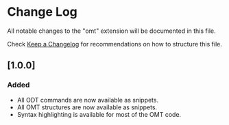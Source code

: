 # Change Log
All notable changes to the "omt" extension will be documented in this file.

Check [Keep a Changelog](http://keepachangelog.com/) for recommendations on how to structure this file.

## [1.0.0]
### Added
- All ODT commands are now available as snippets.
- All OMT structures are now available as snippets.
- Syntax highlighting is available for most of the OMT code.
